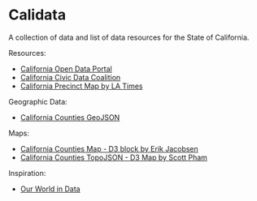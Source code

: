# Calidata

A collection of data and list of data resources for the State of California.

Resources:
- [California Open Data Portal](https://data.ca.gov)
- [California Civic Data Coalition](http://www.californiacivicdata.org)
- [California Precinct Map by LA Times](https://github.com/datadesk/california-2016-election-precinct-maps)

Geographic Data:
- [California Counties GeoJSON](http://catalog.opendata.city/dataset/california-counties-polygon/resource/6f805645-0836-478d-b168-c1f72d53b4f3)

Maps:
- [California Counties Map - D3 block by Erik Jacobsen](http://bl.ocks.org/threestory/ed0f322d7bb2e3be8ded)
- [California Counties TopoJSON - D3 Map by Scott Pham](https://github.com/scottpham/california-counties)

Inspiration:
- [Our World in Data](https://ourworldindata.org)

